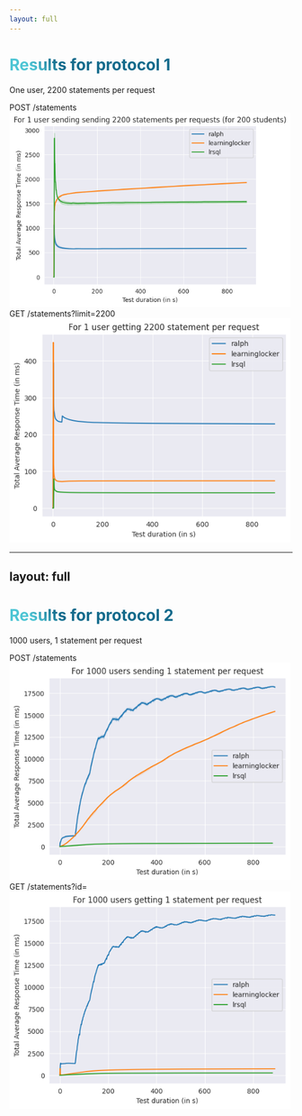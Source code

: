 ```yaml
---
layout: full
---
```


<style>
h1 {
  background-color: #2B90B6;
  background-image: linear-gradient(45deg, #4EC5D4 10%, #146b8c 20%);
  background-size: 100%;
  -webkit-background-clip: text;
  -moz-background-clip: text;
  -webkit-text-fill-color: transparent;
  -moz-text-fill-color: transparent;
}
</style>

# Results for protocol 1
One user, 2200 statements per request

<div class="grid grid-cols-2 gap-4">
  <div>
    POST /statements
    <br/>
    <img src="/images/protocol_1_post.png" width="500" />
  </div>
  <div>
    GET /statements?limit=2200
  <img src="/images/protocol_1_get.png" width="500" />
  </div>
</div>

---
layout: full
---

# Results for protocol 2

1000 users, 1 statement per request

<div class="grid grid-cols-2 gap-4">
  <div>
    POST /statements
    <br/>
    <img src="/images/protocol_2_post.png" width="500" />
  </div>
  <div>
    GET /statements?id=
  <img src="/images/protocol_2_get.png" width="500" />
  </div>
</div>

